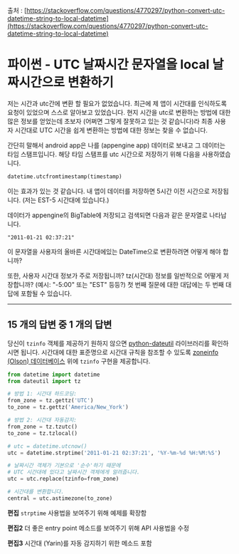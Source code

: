 출처 : [https://stackoverflow.com/questions/4770297/python-convert-utc-datetime-string-to-local-datetime](https://stackoverflow.com/questions/4770297/python-convert-utc-datetime-string-to-local-datetime)

# 파이썬 - UTC 날짜시간 문자열을 local 날짜시간으로 변환하기

저는 시간과 utc간에 변환 할 필요가 없었습니다. 최근에 제 앱이 시간대를 인식하도록 요청이 있었으며 스스로 알아보고 있었습니다. 현지 시간을 utc로 변환하는 방법에 대한 많은 정보를 얻었는데 초보자 (어쩌면 그렇게 잘못하고 있는 것 같습니다)라 최종 사용자 시간대로 UTC 시간을 쉽게 변환하는 방법에 대한 정보는 찾을 수 없습니다.

간단히 말해서 android app은 나를 (appengine app) 데이터로 보내고 그 데이터는 타임 스탬프입니다. 해당 타임 스탬프를 utc 시간으로 저장하기 위해 다음을 사용하였습니다.

```python
datetime.utcfromtimestamp(timestamp)
```

이는 효과가 있는 것 같습니다. 내 앱이 데이터를 저장하면 5시간 이전 시간으로 저장됩니다. (저는 EST-5 시간대에 있습니다.)

데이터가 appengine의 BigTable에 저장되고 검색되면 다음과 같은 문자열로 나타납니다.

```
"2011-01-21 02:37:21"
```

이 문자열을 사용자의 올바른 시간대에있는 DateTime으로 변환하려면 어떻게 해야 합니까?

또한, 사용자 시간대 정보가 주로 저장됩니까? tz(시간대) 정보를 일반적으로 어떻게 저장합니까? (예시: "-5:00" 또는 "EST" 등등?) 첫 번째 질문에 대한 대답에는 두 번째 대답에 포함될 수 있습니다.

---

## 15 개의 답변 중 1 개의 답변

당신이 `tzinfo` 객체를 제공하기 원하지 않으면 [python-dateutil](http://niemeyer.net/python-dateutil) 라이브러리를 확인하시면 됩니다. 시간대에 대한 표준명으로 시간대 규칙을 참조할 수 있도록 [zoneinfo (Olson) 데이터베이스](https://en.wikipedia.org/wiki/Tz_database) 위에 `tzinfo` 구현을 제공합니다.

```python
from datetime import datetime
from dateutil import tz

# 방법 1: 시간대 하드코딩:
from_zone = tz.gettz('UTC')
to_zone = tz.gettz('America/New_York')

# 방법 2: 시간대 자동감지:
from_zone = tz.tzutc()
to_zone = tz.tzlocal()

# utc = datetime.utcnow()
utc = datetime.strptime('2011-01-21 02:37:21', '%Y-%m-%d %H:%M:%S')

# 날짜시간 객체가 기본으로 '순수'하기 때문에  
# UTC 시간대에 있다고 날짜시간 객체에게 알려줍니다.
utc = utc.replace(tzinfo=from_zone)

# 시간대를 변환합니다.
central = utc.astimezone(to_zone)
```

**편집** `strptime` 사용법을 보여주기 위해 예제를 확장함

**편집2** 더 좋은 entry point 메소드를 보여주기 위해 API 사용법을 수정

**편집3** 시간대 (Yarin)를 자동 감지하기 위한 메소드 포함

